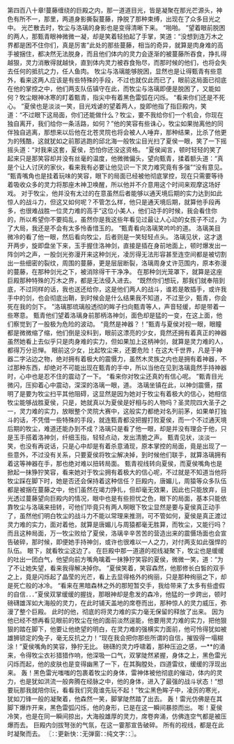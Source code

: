 第四百八十章!蔓藤缠绕的巨殿之内，那一道道目光，皆是凝聚在那光芒源头，神色有所不一，那里，两道身影撕裂蔓藤，挣脱了那种束缚，出现在了众多目光之中。
光芒散去时，牧尘与洛璃的身影也是变得清晰下来。
“啪啪。
”望着眼前脱困的两人，那甄青眼神微微一凝，却是笑着轻拍起了手掌，笑道：“没想到连万木之界都是困不住你们，真是厉害”此处的那些蔓藤，相当的奇异，就算是肉身难的高手被捆住，都决然无法脱身，而且他们体内的灵力会逐渐的被蔓藤所吞食，挣扎得越狠，灵力消散得就越快，直到体内灵力被吞食殆尽，而那时候的他们，也将会失去任何的抵抗之力，任人鱼肉。
牧尘与洛璃能够脱困，显然也是让得甄青有些意外，看来这两人应该是有些特殊的手段，不过也就仅此而已了，眼前这局面已彻底在他的掌控之中，他们两支队伍镇守在此，而牧尘与洛璃即便是脱困了，又能如何？牧尘眼神冰寒的盯着甄青，指尖中有着黑色雷弧在闪烁。
“看来你们还是不死心。
”夏侯也是淡淡一笑，目光戏谑的望着两人，旋即他指了指巨殿内，笑道：“不过眼下这局面，你们还能做什么？牧尘，要不我给你们一个机会，你现在独自离开，我们给你一条活路，如何？”他的笑容有些诛心，牧尘如果抛离他的同伴独自逃离，那想来以后他在北苍灵院也将会被人人唾弃，那种结果，比杀了他更为的残酷，这就犹如之前那逃跑的邱北海一般牧尘目光扫了夏侯一眼，笑了一下摇摇头道：“对我来这套，夏侯，恐怕你还没这资格。
”夏侯闻言，顿时轻轻的笑了起来只是那笑容却并没有丝毫的温度，他微微偏头，望向甄青，揉着额头道：“真是个让人讨厌的家伙，看来我有必要让他见识一下灵力难究竟有多强”“没有意见。
”甄青嘴角也是挂着玩味的笑容，眼下的局面已经被他彻底掌控，现在只需要等待着吸收众多的灵力将那座木神卫唤醒，所以他并不介意用这个时间来观摩这场好戏。
对于牧尘，他并没有太过的在意虽然后者能够以通天境后期的实力达到如此惊人的战斗力，但这又如何呢？不管怎么样，他只是通天境后期，就算他手段再多，也很难战胜一位灵力难的高手“这位小美人，他们动手的时候，我会看住你的，所以希望你不要捣乱，虽然你是我这些年看见过最让人心动的女孩子不过，为了大局，我还是不会有太多怜香惜玉的。
”甄青看向洛璃笑吟吟的道。
洛璃美目微冷的看了他一眼，然后看向牧尘，后者则是一笑轻轻点头。
洛璃见状，这才退开两步，旋即盘坐下来，玉手握住洛神剑，直接是插在身前地面上，顿时爆发出一阵剑吟之声，一股剑光弥漫开来这种剑光，凌厉得无法形容甚至连空间都是被切割出一些细密的裂纹，周围的蔓藤，更是层层断裂，洛璃周身丈许范围内，原本弥漫的蔓藤，在那种剑光之下，被消除得干干净净。
在那种剑光笼罩下，就算是这座巨殿那种特殊的万木之界，都是无法侵入进去。
“既然你们想玩，那我们就奉陪到底，不过同样的话，我也送还给你，这是他们两人的战斗，谁若是敢插手，或许我手中的剑，也会彻底出鞘，到时候会是什么结果我不知道，不过至少，甄青，你会死在我的剑下。
”洛璃那琉璃般透彻的眸子扫向甄青等人，声音轻缓，却是带着一些寒意。
甄青他们望着洛璃身前那柄洛神剑，面色却是猛的一变，在这上面，他们察觉到了一股极为危险的波动。
“竟然是神器？！”甄青与夏侯对视一眼，眼瞳都是微微缩了缩，他们倒是没料到，眼前这漂亮的少女，竟然还拥有着真正的神器虽然她看上去似乎只是肉身难的实力，但如果加上这柄神剑，就算是灵力难的人，都得万分忌惮。
眼前这少女，比起牧尘来，还要危险！在这大千世界，凡是于神器二字沾边之物，绝对拥有着极大的震慑力，虽然木灵族之内也是拥有着神器，不过那种东西，却绝对不可能出现在甄青的手中，所以当他在见到洛璃竟然手持神器时，心中也是忍不住的震动了一下。
“看来你对牧尘还真妁有信心呢。
”甄青目光微闪，压抑着心中震动，深深的洛璃一眼，道。
洛璃坐镇在此，以神剑震慑，摆明了是要为牧尘扫平其他阻碍，这显然是因为她对于牧尘有着极大的信心，她相信牧尘能够战胜夏侯，只是，她就真以为夏侯是好相与的人物吗？圣灵院四大圣子之一，灵力难的实力，放眼整个灵院大赛中，这般实力都绝对名列前茅，如果单打独斗的话，不凭借一些特殊的手段，就连甄青都没把握打败夏侯，而一个不过通天境后期的牧尘，难道还能办到不成？洛璃只是看了他一眼，却是并没有理会于他，只是玉手搭着洛神剑，纤细玉指，轻轻点动，发出清脆之声。
甄青见状，淡淡一笑，也没有再说话，只是心中却是有着杀意涌现，原本掌控的局面，竟是出现了一些意外，不过没有关系，只要夏侯将牧尘解决掉，到时候他们联手，就算洛璃拥有着这等神器在手，那也绝对难以扭转局面。
甄青视线转向夏侯，而夏侯嘴角也是掀起一抹狰狞笑容，看来她对于牧尘拥有着极大的信心呢，不过就是不知道当他将牧尘踩在脚下时，她是否还会保持着这种信任？巨殿内，唐媚儿，周猿等众多队伍都是被捆在蔓藤之中，他们虽然在竭力挣扎，但却毫无效果，因此也只能放弃，目光透过蔓藤望向巨殿内的情况，眼中也是有些担忧之色，眼下的局面，基本只能依靠牧尘与洛璃来扭转，可他们毕竟只有两人啊眼下牧尘显然是要与夏侯真正动手了，虽然他们明白牧尘的战斗力不能以常理来推测，可不管如何，夏侯是真正渡过灵力难的实力，面对着他，就算是唐媚儿与周猿都毫无胜算，而牧尘，又能行吗？而且这种局面，万一牧尘败给了夏侯，洛璃辛辛苦苦的营造出来的震慑场面也会宣告破碎，那时候，即便她手持神剑，或许也很难以一人之力，对付两支如此强悍的队伍。
眼下，就看牧尘这边了。
在巨殿中那一道道的视线凝聚下，牧尘也是缓缓的吐出一团白气，他望向前方嘴角噙着一抹狰狞笑容的夏侯，微微一笑，道：“为了不让她失望，看来我得解决掉你。
”夏侯笑着，笑容森然，他那修长白皙的双手之上，竟是闪烁起了晶莹的光芒，看上去显得格外的绚丽，只是那种绚丽之下，却是死亡般的冰冷。
“看来在黑暗森林之外的那短暂交手，我给带来了太多有些虚假的自信．．．”夏侯双掌缓缓的握拢，那眼神却是愈发的森冷，他猛的一步跨出，顿时磅礴雄浑如大海般的灵力，在此时铺天盖地的席卷而出，那种惊人的灵力威压，弥漫了整个巨殿。
此时的他，彻底的将灵力难的实力毫无保留的释放了出来。
因为他已经不想再看见眼前的牧尘在他的面前淡然逞能，他要用灵力难的实力，把他狠狠的踏在脚下，他要让他绝望的明白，在灵力难的强横实力面前，他可怜得犹如被雄狮锁定的兔子，毫无反抗之力！“现在我会把你那些所谓的自信，摧毁得一塌糊涂！”夏侯嘴角的笑容，狰狞无比。
磅礴的灵力呼啸着，那种压迫之感，一**的涌来，令得牧尘衣衫猎猎作响，他深吸一口气，双掌陡然紧握，身体之上，黑色雷光闪烁而起，他的皮肤也是变得幽黑了一下，在其胸膛处，四道雷纹，缓缓的浮现出来。
轰！黑色雷光嗤嗤的包裹着牧尘的身体，雷神体被他彻底的催动，体内的灵力，也是犹如洪流一般奔腾在经脉之中，他的身体，进入了最强的战斗状态！“想要玩那我就陪你玩，看看我们究竟谁先玩不起！”牧尘黑色眸子中，凌厉的寒光，犹如刀锋一般的凝聚着，他森然一笑，脚掌陡然踏了出去。
轰！雷光仿佛是在其脚下爆炸开来，黑色雷弧闪烁，他的身形，已是在这一瞬间暴掠而出。
嘭！夏侯冷笑，也是在同一瞬间掠出，大海般雄厚的灵力，席卷奔涌，仿佛连空气都是被压爆而去。
巨殿内剑拔弩张的气氛，在这一霎那宣告破碎。
所有的视线，都是在此时凝聚而去。
〖∷更新快∷无弹窗∷纯文字∷〗。
